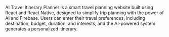 AI Travel Itinerary Planner is a smart travel planning website built using React and React Native, designed to simplify trip planning with the power of AI and Firebase. Users can enter their travel preferences, including destination, budget, duration, and interests, and the AI-powered system generates a personalized itinerary.

